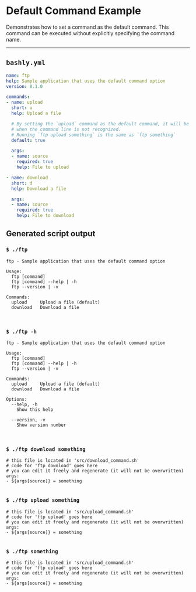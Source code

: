 # Default Command Example

Demonstrates how to set a command as the default command. This command can be executed without explicitly specifying the command name.

-----

## `bashly.yml`

```yaml
name: ftp
help: Sample application that uses the default command option
version: 0.1.0

commands:
- name: upload
  short: u
  help: Upload a file

  # By setting the `upload` command as the default command, it will be executed
  # when the command line is not recognized.
  # Running `ftp upload something` is the same as `ftp something`
  default: true

  args:
  - name: source
    required: true
    help: File to upload

- name: download
  short: d
  help: Download a file

  args:
  - name: source
    required: true
    help: File to download
```

## Generated script output

### `$ ./ftp`

```shell
ftp - Sample application that uses the default command option

Usage:
  ftp [command]
  ftp [command] --help | -h
  ftp --version | -v

Commands:
  upload     Upload a file (default)
  download   Download a file



```

### `$ ./ftp -h`

```shell
ftp - Sample application that uses the default command option

Usage:
  ftp [command]
  ftp [command] --help | -h
  ftp --version | -v

Commands:
  upload     Upload a file (default)
  download   Download a file

Options:
  --help, -h
    Show this help

  --version, -v
    Show version number



```

### `$ ./ftp download something`

```shell
# this file is located in 'src/download_command.sh'
# code for 'ftp download' goes here
# you can edit it freely and regenerate (it will not be overwritten)
args:
- ${args[source]} = something


```

### `$ ./ftp upload something`

```shell
# this file is located in 'src/upload_command.sh'
# code for 'ftp upload' goes here
# you can edit it freely and regenerate (it will not be overwritten)
args:
- ${args[source]} = something


```

### `$ ./ftp something`

```shell
# this file is located in 'src/upload_command.sh'
# code for 'ftp upload' goes here
# you can edit it freely and regenerate (it will not be overwritten)
args:
- ${args[source]} = something


```



